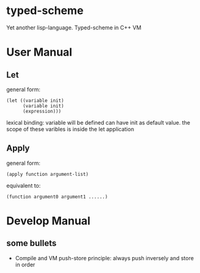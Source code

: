 # typed-scheme
Yet another lisp-language. Typed-scheme in C++ VM

# User Manual

## Let
general form:
```
(let ((variable init)
      (variable init)
      (expression)))
```
lexical binding: variable will be defined can have init as default value. the scope of these varibles is inside the let 
application

## Apply
general form:
```
(apply function argument-list)
```
equivalent to:
```
(function argument0 argument1 ......)
```


# Develop Manual
## some bullets 
* Compile and VM push-store principle: always push inversely and store in order